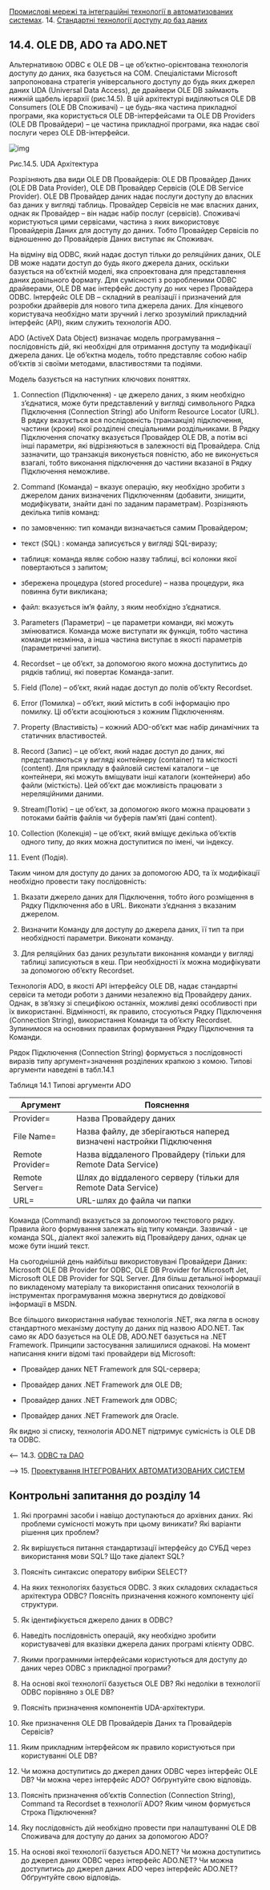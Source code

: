[Промислові мережі та інтеграційні технології в автоматизованих системах](README.md). 14. [Стандартні технології доступу до баз даних](14.md)

## 14.4. OLE DB, ADO та ADO.NET

Альтернативою ODBC є OLE DB – це об’єктно-орієнтована технологія доступу до даних, яка базується на COM. Спеціалістами Microsoft запропонована стратегія універсального доступу до будь яких джерел даних UDA (Universal Data Access), де драйвери OLE DB займають нижній щабель ієрархії (рис.14.5). В цій архітектурі виділяються OLE DB Consumers (OLE DB Споживачі) – це будь-яка частина прикладної програми, яка користується OLE DB-інтерфейсами та OLE DB Providers (OLE DB Провайдери) – це частина прикладної програми, яка надає свої послуги через OLE DB-інтерфейси.

![img](media14/14_5.png)

Рис.14.5. UDA Архітектура

Розрізняють два види OLE DB Провайдерів: OLE DB Провайдер Даних (OLE DB Data Provider), OLE DB Провайдер Сервісів (OLE DB Service Provider). OLE DB Провайдер даних надає послуги доступу до власних баз даних у вигляді таблиць. Провайдер Сервісів не має власних даних, однак як Провайдер – він надає набір послуг (сервісів). Споживачі користуються цими сервісами, частина з яких використовує Провайдерів Даних для доступу до даних. Тобто Провайдер Сервісів по відношенню до Провайдерів Даних виступає як Споживач.  

На відміну від ODBC, який надає доступ тільки до реляційних даних, OLE DB може надати доступ до будь якого джерела даних, оскільки базується на об’єктній моделі, яка спроектована для представлення даних довільного формату. Для сумісності з розробленими ODBC драйверами, OLE DB має інтерфейс доступу до них через Провайдера ODBC. Інтерфейс OLE DB – складний в реалізації і призначений для розробки драйверів для нового типа джерела даних. Для кінцевого користувача необхідно мати зручний і легко зрозумілий прикладний інтерфейс (API), яким служить технологія ADO.

ADO (ActiveX Data Object) визначає модель програмування – послідовність дій, які необхідні для отримання доступу та модифікації джерела даних. Це об’єктна модель, тобто представляє собою набір об’єктів зі своїми методами, властивостями та подіями. 

Модель базується на наступних ключових поняттях.

1) Connection (Підключення) - це джерело даних, з яким необхідно з’єднатися, може бути представлений у вигляді символьного Рядка Підключення (Connection String) або Uniform Resource Locator (URL). В рядку вказується вся послідовність (транзакція) підключення, частини (кроки) якої розділені спеціальними роздільниками. В Рядку Підключення спочатку вказується Провайдер OLE DB, а потім всі інші параметри, які відрізняються в залежності від Провайдера. Слід зазначити, що транзакція виконується повністю, або не виконується взагалі, тобто виконання підключення до частини вказаної в Рядку Підключення неможливе. 

2) Command (Команда) – вказує операцію, яку необхідно зробити з джерелом даних визначених Підключенням (добавити, знищити, модифікувати, знайти дані по заданим параметрам). Розрізняють декілька типів команд: 

-    по замовченню: тип команди визначається самим Провайдером; 

-    текст (SQL) : команда записується у вигляді SQL-виразу;

-    таблиця: команда являє собою назву таблиці, всі колонки якої повертаються з запитом;

-    збережена процедура (stored procedure) – назва процедури, яка повинна бути викликана;

-    файл: вказується ім’я файлу, з яким необхідно з’єднатися.  

3) Parameters (Параметри) – це параметри команди, які можуть змінюватися. Команда може виступати як функція, тобто частина команди незмінна, а інша частина виступає в якості параметрів (параметричні запити).

4) Recordset – це об’єкт, за допомогою якого можна доступитись до рядків таблиці, які повертає Команда-запит. 

5) Field (Поле) – об’єкт, який надає доступ до полів об’єкту Recordset. 

6) Error (Помилка) – об’єкт, який містить в собі інформацію про помилку. Ці об’єкти асоціюються з кожним Підключенням.

7) Property (Властивість) – кожний ADO-об’єкт має набір динамічних та статичних властивостей.

8) Record (Запис) – це об’єкт, який надає доступ до даних, які представляються у вигляді контейнеру (container) та місткості (content). Для прикладу в файловій системі каталоги – це контейнери, які можуть вміщувати інші каталоги (контейнери) або файли (місткість). Цей об’єкт дає можливість працювати з нереляційними даними.

9) Stream(Потік) – це об’єкт, за допомогою якого можна працювати з потоками байтів файлів чи буферів пам’яті (дані content). 

10) Collection (Колекція) – це об’єкт, який вміщує декілька об’єктів одного типу, до яких можна доступитися по імені, чи індексу. 

11) Event (Подія).

Таким чином для доступу до даних за допомогою ADO, та їх модифікації необхідно провести таку послідовність:

1) Вказати джерело даних для Підключення, тобто його розміщення в Рядку Підключення або в URL. Виконати з’єднання з вказаним джерелом.

2)  Визначити Команду для доступу до джерела даних, її тип та при необхідності параметри. Виконати команду.

3) Для реляційних баз даних результати виконання команди у вигляді таблиці записуються в кеш. При необхідності їх можна модифікувати за допомогою об’єкту Recordset.

Технологія ADO, в якості API інтерфейсу OLE DB, надає стандартні сервіси та методи роботи з даними незалежно від Провайдеру даних. Однак, в зв’язку зі специфікою останніх, можливі деякі особливості при їх використанні. Відмінності, як правило, стосуються Рядку Підключення (Connection String), використання Команди та об’єкту Recordset. Зупинимося на основних правилах формування Рядку Підключення та Команди. 

Рядок Підключення (Connection String) формується з послідовності виразів типу аргумент=значення розділених крапкою з комою. Типові аргументи наведені в табл.14.1

Таблиця 14.1 Типові аргументи ADO

| Аргумент         | Пояснення                                                    |
| ---------------- | ------------------------------------------------------------ |
| Provider=        | Назва Провайдеру даних                                       |
| File Name=       | Назва файлу, де зберігаються наперед визначені настройки Підключення |
| Remote Provider= | Назва віддаленого Провайдеру (тільки для Remote Data Service) |
| Remote Server=   | Шлях до віддаленого серверу (тільки для Remote Data Service) |
| URL=             | URL-шлях до файла чи папки                                   |

Команда (Command) вказується за допомогою текстового рядку. Правила його формування залежать від типу команди. Зазвичай - це команда SQL, діалект якої залежить від Провайдеру даних, однак це може бути інший текст.

На сьогоднішній день найбільш використовувані Провайдери Даних: Microsoft OLE DB Provider for ODBC, OLE DB Provider for Microsoft Jet, Microsoft OLE DB Provider for SQL Server. Для більш детальної інформації по викладеному матеріалу та використання описаних технологій в інструментах програмування можна звернутися до довідкової інформації в MSDN. 

Все більшого використання набуває технологія .NET, яка лягла в основу стандартного механізму доступу до даних під назвою ADO.NET. Так само як ADO базується на OLE DB, ADO.NET базується на .NET Framework. Принципи застосування залишилися однакові. На момент написання книги відомі такі провайдери від Microsoft: 

- Провайдер даних NET Framework для SQL-сервера;

- Провайдер даних .NET Framework для OLE DB;

- Провайдер даних .NET Framework для ODBC;

- Провайдер даних .NET Framework для Oracle.

Як видно зі списку, технологія ADO.NET підтримує сумісність із OLE DB та ODBC.

<-- 14.3. [ODBC та DAO](14_3.md)   

--> 15. [Проектування ІНТЕГРОВАНИХ АВТОМАТИЗОВАНИХ СИСТЕМ](15.md) 

## Контрольні запитання до розділу 14

1. Які програмні засоби і навіщо доступаються до архівних даних. Які проблеми сумісності можуть при цьому виникати? Які варіанти рішення цих проблем?

2. Як вирішується питання стандартизації інтерфейсу до СУБД через використання мови SQL? Що таке діалект SQL? 

3. Поясніть синтаксис оператору вибірки SELECT?

4. На яких технологіях базується ODBC. З яких складових складається архітектура ODBC? Поясніть призначення кожного компоненту цієї структури.

5. Як ідентифікується джерело даних в ODBC?

6. Наведіть послідовність операцій, яку необхідно зробити користувачеві для вказівки джерела даних програмі клієнту ODBC.

7. Якими програмними інтерфейсами користуються  для доступу до даних через ODBC з прикладної програми?

8. На основі якої технології базується OLE DB? Які недоліки в технології ODBC порівняно з OLE DB?

9. Поясніть призначення компонентів UDA-архітектури.

10. Яке призначення OLE DB Провайдерів Даних та Провайдерів Сервісів?

11. Яким прикладним інтерфейсом як правило користуються при користуванні OLE DB?

12. Чи можна доступитись до джерел даних ODBC через інтерфейс OLE DB? Чи можна через інтерфейс ADO? Обґрунтуйте свою відповідь.

13. Поясніть призначення об’єктів Connection (Connection String), Command та Recordset в технології ADO? Яким чином формується Строка Підключення?

14. Яку послідовність дій необхідно провести при налаштуванні OLE DB Споживача для доступу до даних за допомогою ADO? 

15. На основі якої технології базується ADO.NET? Чи можна доступитись до джерел даних ODBC через інтерфейс ADO.NET? Чи можна доступитись до джерел даних ADO через інтерфейс ADO.NET? Обґрунтуйте свою відповідь.

 

